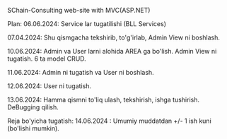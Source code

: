 SChain-Consulting web-site with MVC(ASP.NET)

Plan:
06.06.2024:
Service lar tugatilishi (BLL Services)

07.04.2024:
Shu qismgacha tekshirib, to'g'irlab, Admin View ni boshlash.

10.06.2024:
Admin va User larni alohida AREA ga bo'lish.
Admin View ni tugatish.
6 ta model CRUD.

11.06.2024:
Admin ni tugatish va User ni boshlash.

12.06.2024:
User ni tugatish.

13.06.2024:
Hamma qismni to'liq ulash, tekshirish, ishga tushirish.
DeBugging qilish.

Reja bo'yicha tugatish:
14.06.2024 : Umumiy muddatdan +/- 1 ish kuni (bo'lishi mumkin).
